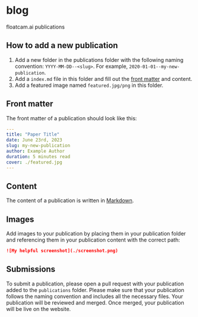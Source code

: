 # blog
floatcam.ai publications

## How to add a new publication

1. Add a new folder in the publications folder with the following naming convention: `YYYY-MM-DD--<slug>`. For example, `2020-01-01--my-new-publication`.
2. Add a `index.md` file in this folder and fill out the [front matter](#front-matter) and content.
3. Add a featured image named `featured.jpg/png` in this folder.

## Front matter

The front matter of a publication should look like this:

```yaml
---
title: "Paper Title"
date: June 23rd, 2023
slug: my-new-publication
author: Example Author
duration: 5 minutes read
cover: ./featured.jpg
---
```

## Content

The content of a publication is written in [Markdown](https://www.markdownguide.org/cheat-sheet/).


## Images

Add images to your publication by placing them in your publication folder and referencing them in your publication content with the correct path:

```md
![My helpful screenshot](./screenshot.png)
```

## Submissions

To submit a publication, please open a pull request with your publication added to the `publications` folder. Please make sure that your publication follows the naming convention and includes all the necessary files. Your publication will be reviewed and merged. Once merged, your publication will be live on the website.
